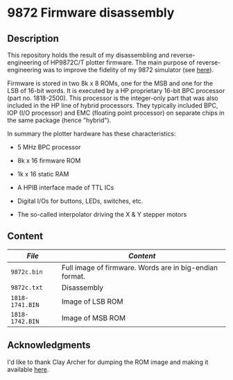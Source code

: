 9872 Firmware disassembly
=========================

## Description

This repository holds the result of my disassembling and reverse-engineering of
HP9872C/T plotter firmware.  The main purpose of reverse-engineering was to
improve the fidelity of my 9872 simulator (see
[here](https://github.com/fulivi/mame_tools/tree/master/hp/9872)).

Firmware is stored in two 8k x 8 ROMs, one for the MSB and one for the LSB of
16-bit words.  It is executed by a HP proprietary 16-bit BPC processor (part
no. 1818-2500). This processor is the integer-only part that was also included in the
HP line of hybrid processors. They typically included BPC, IOP (I/O processor)
and EMC (floating point processor) on separate chips in the same package (hence
"hybrid").

In summary the plotter hardware has these characteristics:

  * 5 MHz BPC processor

  * 8k x 16 firmware ROM

  * 1k x 16 static RAM

  * A HPIB interface made of TTL ICs

  * Digital I/Os for buttons, LEDs, switches, etc.

  * The so-called interpolator driving the X & Y stepper motors

## Content

| *File*          | *Content*                                               |
|-----------------|---------------------------------------------------------|
| `9872c.bin`     | Full image of firmware. Words are in big-endian format. |
| `9872c.txt`     | Disassembly                                             |
| `1818-1741.BIN` | Image of LSB ROM                                        |
| `1818-1742.BIN` | Image of MSB ROM                                        |

## Acknowledgments

I'd like to thank Clay Archer for dumping the ROM image and making it available
[here](https://groups.io/g/VintHPcom/files/9872C%20Firmware).

